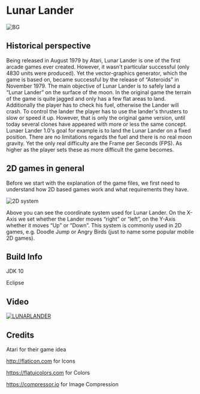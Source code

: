# Lunar Lander
![BG](http://i.imgur.com/NWP4CbI.png)

## Historical perspective
Being released in August 1979 by Atari, Lunar Lander is one of the first arcade games ever created. However, it wasn't particular successful (only 4830 units were produced). Yet the vector-graphics generator, which the game is based on, became successful by the release of “Asteroids” in November 1979. The main objective of Lunar Lander is to safely land a “Lunar Lander” on the surface of the moon. In the original game the terrain of the game is quite jagged and only has a few flat areas to land. Additionally the player has to check his fuel, otherwise the Lander will crash. To control the lander the player has to use the lander's thrusters to slow or speed it up. However, that is only the original game version, until today several clones have appeared with more or less the same concept. Lunaer Lander 1.0's goal for example is to land the Lunar Lander on a fixed position. There are no limitations regards the fuel and there is no real moon gravity. Yet the only real difficulty are the Frame per Seconds (FPS). As higher as the player sets these as more difficult the game becomes.

## 2D games in general

Before we start with the explanation of the game files, we first need to understand how 2D based games work and what requirements they have.

![2D system](http://i.imgur.com/2OIzpUr.png)

Above you can see the coordinate system used for Lunar Lander. On the X-Axis we set whether the Lander moves “right” or “left”, on the Y-Axis whether it moves “Up” or “Down”. This system is commonly used in 2D games, e.g. Doodle Jump or Angry Birds (just to name some popular mobile 2D games).

## Build Info
JDK 10

Eclipse

## Video
[![LUNARLANDER](https://img.youtube.com/vi/oEA19bQbgwQ/0.jpg)](https://www.youtube.com/watch?v=oEA19bQbgwQ)

## Credits
Atari for their game idea

http://flaticon.com for Icons

https://flatuicolors.com for Colors

https://compressor.io for Image Compression

